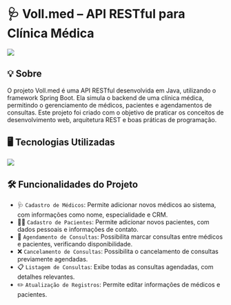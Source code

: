 <h1>🩺 Voll.med – API RESTful para Clínica Médica</h1>
<img loading="lazy" src="https://img.shields.io/github/stars/DanielSouza2005/voll.med?style=social"/>

<h2>💡 Sobre </h2>
<p>O projeto Voll.med é uma API RESTful desenvolvida em Java, utilizando o framework Spring Boot. Ela simula o backend de uma clínica médica, permitindo o gerenciamento de médicos, pacientes e agendamentos de consultas. Este projeto foi criado com o objetivo de praticar os conceitos de desenvolvimento web, arquitetura REST e boas práticas de programação.</p>

<h2>🖥️ Tecnologias Utilizadas </h2>
<div align="left" dir="auto">
  <a href="https://skillicons.dev" rel="nofollow">
    <img src="https://skillicons.dev/icons?i=java,spring,hibernate,maven,mysql" style="max-width: 100%;">
  </a>
  <br>
</div>

<h2>🛠️ Funcionalidades do Projeto </h2>

- 🩺 `Cadastro de Médicos`: Permite adicionar novos médicos ao sistema, com informações como nome, especialidade e CRM.
- 🧑‍⚕️ `Cadastro de Pacientes`: Permite adicionar novos pacientes, com dados pessoais e informações de contato.
- 📅 `Agendamento de Consultas`: Possibilita marcar consultas entre médicos e pacientes, verificando disponibilidade.
- ❌ `Cancelamento de Consultas`: Possibilita o cancelamento de consultas previamente agendadas.
- 📋 `Listagem de Consultas`: Exibe todas as consultas agendadas, com detalhes relevantes.
- ✏️ `Atualização de Registros`: Permite editar informações de médicos e pacientes.
